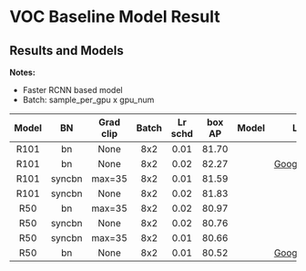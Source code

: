 # VOC Baseline Model Result

## Results and Models

**Notes:**

- Faster RCNN based model
- Batch: sample_per_gpu x gpu_num


| Model | BN | Grad clip | Batch | Lr schd | box AP | Model | Log |
|:-----:|:--:|:---------:|:-----:|:-------:|:------:|:-----:|:---:|
| R101  | bn | None      |  8x2  | 0.01    | 81.70  | |     |
| R101  | bn | None      |  8x2  | 0.02    | 82.27  | | [GoogleDrive](https://drive.google.com/file/d/1KqmlLZMWxa264Z-PjFLD08iw_lmiFyDK/view?usp=sharing) |
| R101  | syncbn | max=35 | 8x2  | 0.01    | 81.59  | |     |
| R101  | syncbn | None  |  8x2  | 0.02    | 81.83  | |     |
| R50   | bn | max=35    |  8x2  | 0.02    | 80.97  | |     |
| R50   | syncbn | None  |  8x2  | 0.02    | 80.76  | |     |
| R50   | syncbn | max=35 | 8x2  | 0.01    | 80.66  | |     |
| R50   | bn | None      |  8x2  | 0.01    | 80.52  | | [GoogleDrive](https://drive.google.com/file/d/16-trLtFphZQegdf0aB9QCndo2m8Owndg/view?usp=sharing) |
